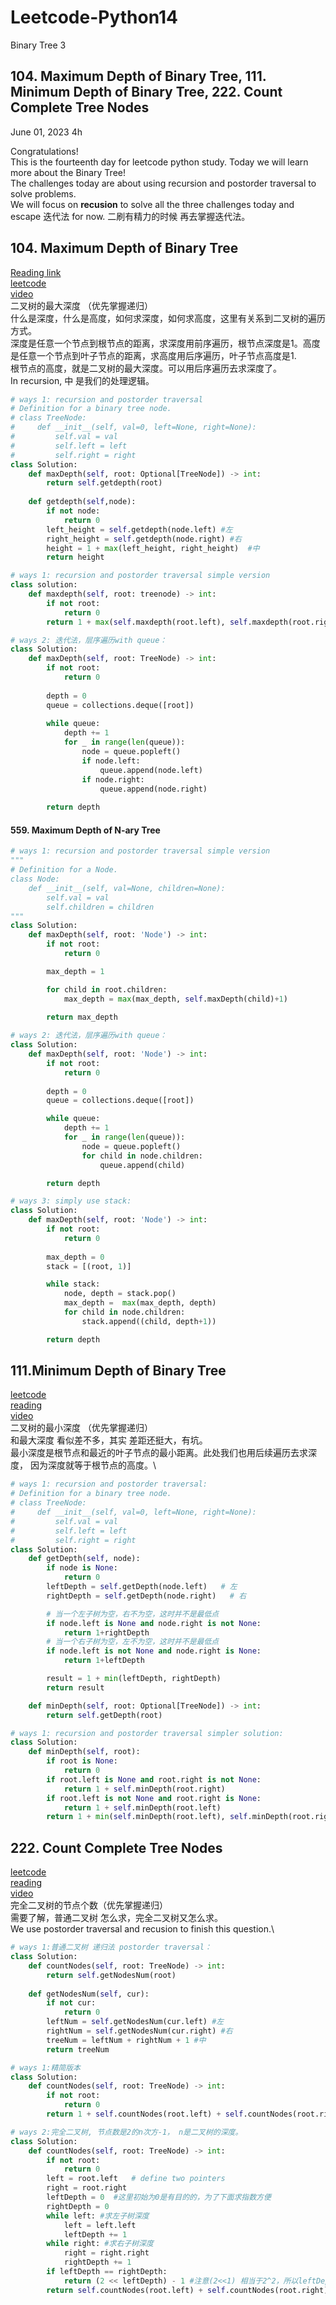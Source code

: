 # Leetcode-Python14
Binary Tree 3

## 104. Maximum Depth of Binary Tree, 111. Minimum Depth of Binary Tree, 222. Count Complete Tree Nodes

June 01, 2023  4h

Congratulations!\
This is the fourteenth day for leetcode python study. Today we will learn more about the Binary Tree!\
The challenges today are about using recursion and postorder traversal to solve problems.\
We will focus on **recusion** to solve all the three challenges today and escape 迭代法 for now. 二刷有精力的时候 再去掌握迭代法。


## 104. Maximum Depth of Binary Tree
[Reading link](https://github.com/youngyangyang04/leetcode-master/blob/master/problems/0104.%E4%BA%8C%E5%8F%89%E6%A0%91%E7%9A%84%E6%9C%80%E5%A4%A7%E6%B7%B1%E5%BA%A6.md)\
[leetcode](https://leetcode.com/problems/maximum-depth-of-binary-tree/)\
[video](https://www.bilibili.com/video/BV1Gd4y1V75u/?spm_id_from=333.788&vd_source=63f26efad0d35bcbb0de794512ac21f3)\
二叉树的最大深度 （优先掌握递归）\
什么是深度，什么是高度，如何求深度，如何求高度，这里有关系到二叉树的遍历方式。\
深度是任意一个节点到根节点的距离，求深度用前序遍历，根节点深度是1。高度是任意一个节点到叶子节点的距离，求高度用后序遍历，叶子节点高度是1.\
根节点的高度，就是二叉树的最大深度。可以用后序遍历去求深度了。\
In recursion, 中 是我们的处理逻辑。
```python
# ways 1: recursion and postorder traversal
# Definition for a binary tree node.
# class TreeNode:
#     def __init__(self, val=0, left=None, right=None):
#         self.val = val
#         self.left = left
#         self.right = right
class Solution:
    def maxDepth(self, root: Optional[TreeNode]) -> int:
        return self.getdepth(root)
    
    def getdepth(self,node):
        if not node:
            return 0
        left_height = self.getdepth(node.left) #左
        right_height = self.getdepth(node.right) #右
        height = 1 + max(left_height, right_height)  #中
        return height
```
```python
# ways 1: recursion and postorder traversal simple version
class solution:
    def maxdepth(self, root: treenode) -> int:
        if not root:
            return 0
        return 1 + max(self.maxdepth(root.left), self.maxdepth(root.right))
```
```python
# ways 2: 迭代法，层序遍历with queue：
class Solution:
    def maxDepth(self, root: TreeNode) -> int:
        if not root:
            return 0
        
        depth = 0
        queue = collections.deque([root])
        
        while queue:
            depth += 1
            for _ in range(len(queue)):
                node = queue.popleft()
                if node.left:
                    queue.append(node.left)
                if node.right:
                    queue.append(node.right)
        
        return depth
```
       

#### 559. Maximum Depth of N-ary Tree
```python
# ways 1: recursion and postorder traversal simple version
"""
# Definition for a Node.
class Node:
    def __init__(self, val=None, children=None):
        self.val = val
        self.children = children
"""
class Solution:
    def maxDepth(self, root: 'Node') -> int:
        if not root:
            return 0

        max_depth = 1

        for child in root.children:
            max_depth = max(max_depth, self.maxDepth(child)+1)
        
        return max_depth
```
```python
# ways 2: 迭代法，层序遍历with queue：
class Solution:
    def maxDepth(self, root: 'Node') -> int:
        if not root:
            return 0
        
        depth = 0
        queue = collections.deque([root])

        while queue:
            depth += 1
            for _ in range(len(queue)):
                node = queue.popleft()
                for child in node.children:
                    queue.append(child)

        return depth
```
```python
# ways 3: simply use stack:
class Solution:
    def maxDepth(self, root: 'Node') -> int:
        if not root:
            return 0
        
        max_depth = 0
        stack = [(root, 1)]

        while stack:
            node, depth = stack.pop()
            max_depth =  max(max_depth, depth)
            for child in node.children:
                stack.append((child, depth+1))

        return depth
```

## 111.Minimum Depth of Binary Tree
[leetcode](https://leetcode.com/problems/minimum-depth-of-binary-tree/)\
[reading](https://github.com/youngyangyang04/leetcode-master/blob/master/problems/0111.%E4%BA%8C%E5%8F%89%E6%A0%91%E7%9A%84%E6%9C%80%E5%B0%8F%E6%B7%B1%E5%BA%A6.md)\
[video](https://www.bilibili.com/video/BV1QD4y1B7e2/?spm_id_from=pageDriver&vd_source=63f26efad0d35bcbb0de794512ac21f3)\
二叉树的最小深度 （优先掌握递归）\
和最大深度 看似差不多，其实 差距还挺大，有坑。\
最小深度是根节点和最近的叶子节点的最小距离。此处我们也用后续遍历去求深度， 因为深度就等于根节点的高度。\
```python
# ways 1: recursion and postorder traversal:
# Definition for a binary tree node.
# class TreeNode:
#     def __init__(self, val=0, left=None, right=None):
#         self.val = val
#         self.left = left
#         self.right = right
class Solution:
    def getDepth(self, node):
        if node is None:
            return 0
        leftDepth = self.getDepth(node.left)   # 左
        rightDepth = self.getDepth(node.right)   # 右

        # 当一个左子树为空，右不为空，这时并不是最低点
        if node.left is None and node.right is not None:
            return 1+rightDepth
        # 当一个右子树为空，左不为空，这时并不是最低点
        if node.left is not None and node.right is None:
            return 1+leftDepth    

        result = 1 + min(leftDepth, rightDepth)
        return result

    def minDepth(self, root: Optional[TreeNode]) -> int:
        return self.getDepth(root)
```
```python
# ways 1: recursion and postorder traversal simpler solution:
class Solution:
    def minDepth(self, root):
        if root is None:
            return 0
        if root.left is None and root.right is not None:
            return 1 + self.minDepth(root.right)
        if root.left is not None and root.right is None:
            return 1 + self.minDepth(root.left)
        return 1 + min(self.minDepth(root.left), self.minDepth(root.right))
```

## 222. Count Complete Tree Nodes
[leetcode](https://leetcode.com/problems/count-complete-tree-nodes/)\
[reading](https://github.com/youngyangyang04/leetcode-master/blob/master/problems/0222.%E5%AE%8C%E5%85%A8%E4%BA%8C%E5%8F%89%E6%A0%91%E7%9A%84%E8%8A%82%E7%82%B9%E4%B8%AA%E6%95%B0.md)\
[video](https://www.bilibili.com/video/BV1eW4y1B7pD/?spm_id_from=pageDriver&vd_source=63f26efad0d35bcbb0de794512ac21f3)\
完全二叉树的节点个数（优先掌握递归）\
需要了解，普通二叉树 怎么求，完全二叉树又怎么求。\
We use postorder traversal and recusion to finish this question.\
```python
# ways 1:普通二叉树 递归法 postorder traversal：
class Solution:
    def countNodes(self, root: TreeNode) -> int:
        return self.getNodesNum(root)
        
    def getNodesNum(self, cur):
        if not cur:
            return 0
        leftNum = self.getNodesNum(cur.left) #左
        rightNum = self.getNodesNum(cur.right) #右
        treeNum = leftNum + rightNum + 1 #中
        return treeNum
```
```python
# ways 1:精简版本
class Solution:
    def countNodes(self, root: TreeNode) -> int:
        if not root:
            return 0
        return 1 + self.countNodes(root.left) + self.countNodes(root.right)
```

```python
# ways 2:完全二叉树, 节点数是2的n次方-1， n是二叉树的深度。
class Solution:
    def countNodes(self, root: TreeNode) -> int:
        if not root:
            return 0
        left = root.left   # define two pointers
        right = root.right
        leftDepth = 0  #这里初始为0是有目的的，为了下面求指数方便
        rightDepth = 0
        while left: #求左子树深度
            left = left.left
            leftDepth += 1
        while right: #求右子树深度
            right = right.right
            rightDepth += 1
        if leftDepth == rightDepth:
            return (2 << leftDepth) - 1 #注意(2<<1) 相当于2^2，所以leftDepth初始为0
        return self.countNodes(root.left) + self.countNodes(root.right) + 1       #精简版本， 左右中，是后序遍历。
```


